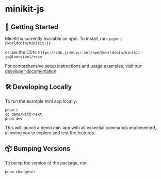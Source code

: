 # minikit-js

## 🚀 Getting Started

MiniKit is currently available on npm. To install, run:
`pnpm i @worldcoin/minikit-js`

or use the CDN:
`https://cdn.jsdelivr.net/npm/@worldcoin/minikit-js@[version]/+esm`

For comprehensive setup instructions and usage examples, visit our [developer documentation](https://docs.world.org/mini-apps).

## 🛠 ️Developing Locally

To run the example mini app locally:

```
pnpm i
cd demo/with-next
pnpm dev
```
This will launch a demo mini app with all essential commands implemented, allowing you to explore and test the features.


## 📦 Bumping Versions

To bump the version of the package, run:

```
pnpm changeset
```
